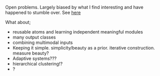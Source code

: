 Open problems. Largely biased by what I find interesting and have happened to stumble over. See [here](https://act65.github.io/open-problems/)

What about;

* reusable atoms and learning independent meaningful modules
* many output classes
* combining multimodal inputs
* Keeping it simple. simplicity/beauty as a prior. iterative construction. measure beauty?
* Adaptive systems???
* hierarchical clustering!?
* ?
